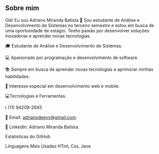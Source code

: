 ## Sobre mim

Olá! Eu sou Adriano Miranda Batista 👋
Sou estudante de Análise e Desenvolvimento de Sistemas no terceiro semestre e estou em busca de uma oportunidade de estágio.
Tenho paixão por desenvolver soluções inovadoras e aprender novas tecnologias.

🎓 Estudante de Análise e Desenvolvimento de Sistemas.

💻 Apaixonado por programação e desenvolvimento de software.

📚 Sempre em busca de aprender novas tecnologias e aprimorar minhas habilidades.

🌟 Interesse especial em desenvolvimento web e mobile.

💻Tecnologias e Ferramentas.

📞 (11) 94209-2645

📧 Email: adrianodeevv@gmail.com.

💼 LinkedIn: Adriano Miranda Batista.

Estatísticas do GitHub

Linguagens Mais Usadas
HTml, Css, Java 

